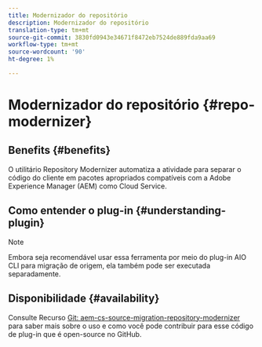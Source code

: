 ```yaml
---
title: Modernizador do repositório
description: Modernizador do repositório
translation-type: tm+mt
source-git-commit: 3830fd0943e34671f8472eb7524de889fda9aa69
workflow-type: tm+mt
source-wordcount: '90'
ht-degree: 1%

---
```



# Modernizador do repositório {#repo-modernizer}

## Benefits {#benefits}

O utilitário Repository Modernizer automatiza a atividade para separar o código do cliente em pacotes apropriados compatíveis com a Adobe Experience Manager (AEM) como Cloud Service.

## Como entender o plug-in {#understanding-plugin}

>[!NOTE]
>Embora seja recomendável usar essa ferramenta por meio do plug-in AIO CLI para migração de origem, ela também pode ser executada separadamente.

## Disponibilidade {#availability}

Consulte Recurso [Git: aem-cs-source-migration-repository-modernizer](https://github.com/adobe/aem-cloud-service-source-migration/tree/master/packages/repository-modernizer) para saber mais sobre o uso e como você pode contribuir para esse código de plug-in que é open-source no GitHub.
